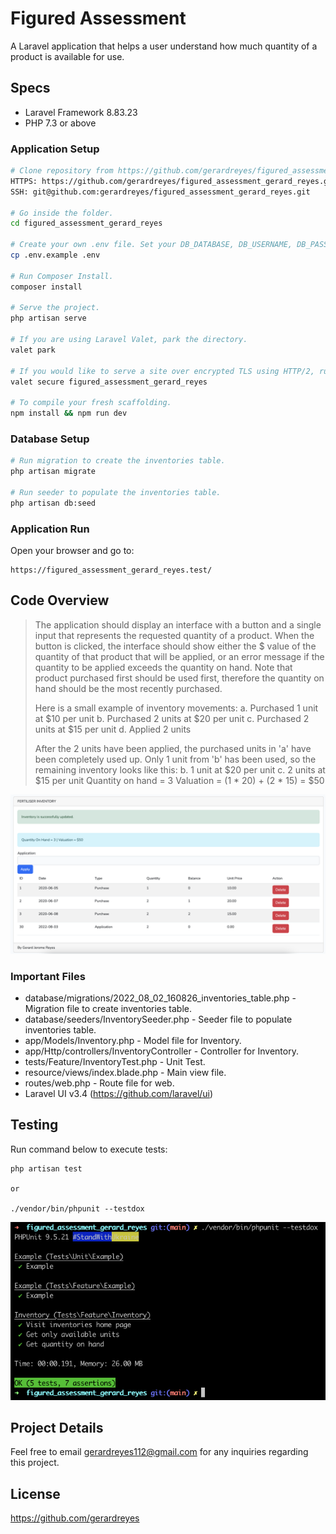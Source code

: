 # Figured Assessment
A Laravel application that helps a user understand how much quantity of a product is available for use.

## Specs
* Laravel Framework 8.83.23
* PHP 7.3 or above

### Application Setup
``` bash
# Clone repository from https://github.com/gerardreyes/figured_assessment_gerard_reyes.
HTTPS: https://github.com/gerardreyes/figured_assessment_gerard_reyes.git
SSH: git@github.com:gerardreyes/figured_assessment_gerard_reyes.git

# Go inside the folder.
cd figured_assessment_gerard_reyes

# Create your own .env file. Set your DB_DATABASE, DB_USERNAME, DB_PASSWORD.
cp .env.example .env

# Run Composer Install.
composer install

# Serve the project.
php artisan serve

# If you are using Laravel Valet, park the directory.
valet park

# If you would like to serve a site over encrypted TLS using HTTP/2, run secure.
valet secure figured_assessment_gerard_reyes

# To compile your fresh scaffolding.
npm install && npm run dev
```

### Database Setup
``` bash
# Run migration to create the inventories table.
php artisan migrate

# Run seeder to populate the inventories table.
php artisan db:seed
```

### Application Run
Open your browser and go to: 
```
https://figured_assessment_gerard_reyes.test/
```

## Code Overview
> The application should display an interface with a button and a single input that represents the requested quantity of a product.
> When the button is clicked, the interface should show either the $ value of the quantity of that product that will be applied, or an error message if the quantity to be applied exceeds the quantity on hand.
> Note that product purchased first should be used first, therefore the quantity on hand should be the most recently purchased.
>
> Here is a small example of inventory movements:
> a. Purchased 1 unit at $10 per unit
> b. Purchased 2 units at $20 per unit
> c. Purchased 2 units at $15 per unit
> d. Applied 2 units 
>
> After the 2 units have been applied, the purchased units in 'a' have been completely used up. Only 1 unit from 'b' has been used, so the remaining inventory looks like this:
> b. 1 unit at $20 per unit c. 2 units at $15 per unit
> Quantity on hand = 3 Valuation = (1 * 20) + (2 * 15) = $50

![alt text](https://github.com/gerardreyes/figured_assessment_gerard_reyes/blob/main/storage/screenshot.png?raw=true)

### Important Files
* database/migrations/2022_08_02_160826_inventories_table.php - Migration file to create inventories table.
* database/seeders/InventorySeeder.php - Seeder file to populate inventories table.
* app/Models/Inventory.php - Model file for Inventory.
* app/Http/controllers/InventoryController - Controller for Inventory.
* tests/Feature/InventoryTest.php - Unit Test.
* resource/views/index.blade.php - Main view file.
* routes/web.php - Route file for web.
* Laravel UI v3.4 (https://github.com/laravel/ui)

## Testing
Run command below to execute tests:
```
php artisan test

or

./vendor/bin/phpunit --testdox
```
![alt text](https://github.com/gerardreyes/figured_assessment_gerard_reyes/blob/main/storage/unit_test.png?raw=true)

## Project Details
Feel free to email gerardreyes112@gmail.com for any inquiries regarding this project.

## License
https://github.com/gerardreyes